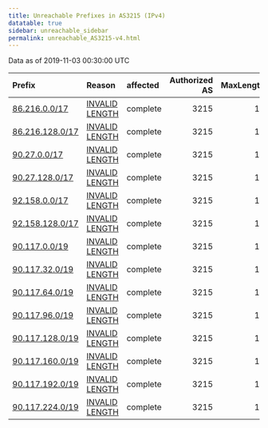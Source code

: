 ```yaml
---
title: Unreachable Prefixes in AS3215 (IPv4)
datatable: true
sidebar: unreachable_sidebar
permalink: unreachable_AS3215-v4.html
---
```


Data as of 2019-11-03 00:30:00 UTC


<div class="datatable-begin"></div>

| Prefix                                                   | Reason                                                                                                   | affected   |   Authorized AS |   MaxLength | Anchor                                         |   unreachable /24s |
|:---------------------------------------------------------|:---------------------------------------------------------------------------------------------------------|:-----------|----------------:|------------:|:-----------------------------------------------|-------------------:|
| [86.216.0.0/17](https://stat.ripe.net/86.216.0.0/17)     | [INVALID LENGTH](https://rpki-validator.ripe.net/announcement-preview?asn=AS3215&prefix=86.216.0.0/17)   | complete   |            3215 |          16 | [RIPE](unreachable_RIPE_NCC_RPKI_Root-v4.html) |                128 |
| [86.216.128.0/17](https://stat.ripe.net/86.216.128.0/17) | [INVALID LENGTH](https://rpki-validator.ripe.net/announcement-preview?asn=AS3215&prefix=86.216.128.0/17) | complete   |            3215 |          16 | [RIPE](unreachable_RIPE_NCC_RPKI_Root-v4.html) |                128 |
| [90.27.0.0/17](https://stat.ripe.net/90.27.0.0/17)       | [INVALID LENGTH](https://rpki-validator.ripe.net/announcement-preview?asn=AS3215&prefix=90.27.0.0/17)    | complete   |            3215 |          16 | [RIPE](unreachable_RIPE_NCC_RPKI_Root-v4.html) |                128 |
| [90.27.128.0/17](https://stat.ripe.net/90.27.128.0/17)   | [INVALID LENGTH](https://rpki-validator.ripe.net/announcement-preview?asn=AS3215&prefix=90.27.128.0/17)  | complete   |            3215 |          16 | [RIPE](unreachable_RIPE_NCC_RPKI_Root-v4.html) |                128 |
| [92.158.0.0/17](https://stat.ripe.net/92.158.0.0/17)     | [INVALID LENGTH](https://rpki-validator.ripe.net/announcement-preview?asn=AS3215&prefix=92.158.0.0/17)   | complete   |            3215 |          16 | [RIPE](unreachable_RIPE_NCC_RPKI_Root-v4.html) |                128 |
| [92.158.128.0/17](https://stat.ripe.net/92.158.128.0/17) | [INVALID LENGTH](https://rpki-validator.ripe.net/announcement-preview?asn=AS3215&prefix=92.158.128.0/17) | complete   |            3215 |          16 | [RIPE](unreachable_RIPE_NCC_RPKI_Root-v4.html) |                128 |
| [90.117.0.0/19](https://stat.ripe.net/90.117.0.0/19)     | [INVALID LENGTH](https://rpki-validator.ripe.net/announcement-preview?asn=AS3215&prefix=90.117.0.0/19)   | complete   |            3215 |          17 | [RIPE](unreachable_RIPE_NCC_RPKI_Root-v4.html) |                 32 |
| [90.117.32.0/19](https://stat.ripe.net/90.117.32.0/19)   | [INVALID LENGTH](https://rpki-validator.ripe.net/announcement-preview?asn=AS3215&prefix=90.117.32.0/19)  | complete   |            3215 |          17 | [RIPE](unreachable_RIPE_NCC_RPKI_Root-v4.html) |                 32 |
| [90.117.64.0/19](https://stat.ripe.net/90.117.64.0/19)   | [INVALID LENGTH](https://rpki-validator.ripe.net/announcement-preview?asn=AS3215&prefix=90.117.64.0/19)  | complete   |            3215 |          17 | [RIPE](unreachable_RIPE_NCC_RPKI_Root-v4.html) |                 32 |
| [90.117.96.0/19](https://stat.ripe.net/90.117.96.0/19)   | [INVALID LENGTH](https://rpki-validator.ripe.net/announcement-preview?asn=AS3215&prefix=90.117.96.0/19)  | complete   |            3215 |          17 | [RIPE](unreachable_RIPE_NCC_RPKI_Root-v4.html) |                 32 |
| [90.117.128.0/19](https://stat.ripe.net/90.117.128.0/19) | [INVALID LENGTH](https://rpki-validator.ripe.net/announcement-preview?asn=AS3215&prefix=90.117.128.0/19) | complete   |            3215 |          18 | [RIPE](unreachable_RIPE_NCC_RPKI_Root-v4.html) |                 32 |
| [90.117.160.0/19](https://stat.ripe.net/90.117.160.0/19) | [INVALID LENGTH](https://rpki-validator.ripe.net/announcement-preview?asn=AS3215&prefix=90.117.160.0/19) | complete   |            3215 |          18 | [RIPE](unreachable_RIPE_NCC_RPKI_Root-v4.html) |                 32 |
| [90.117.192.0/19](https://stat.ripe.net/90.117.192.0/19) | [INVALID LENGTH](https://rpki-validator.ripe.net/announcement-preview?asn=AS3215&prefix=90.117.192.0/19) | complete   |            3215 |          18 | [RIPE](unreachable_RIPE_NCC_RPKI_Root-v4.html) |                 32 |
| [90.117.224.0/19](https://stat.ripe.net/90.117.224.0/19) | [INVALID LENGTH](https://rpki-validator.ripe.net/announcement-preview?asn=AS3215&prefix=90.117.224.0/19) | complete   |            3215 |          18 | [RIPE](unreachable_RIPE_NCC_RPKI_Root-v4.html) |                 32 |

<div class="datatable-end"></div>